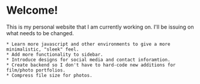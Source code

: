 # Welcome!

This is my personal website that I am currently working on. I'll be issuing on what needs to be changed.


	* Learn more javascript and other environments to give a more minimalistic, "sleek" feel.
	* Add more functionality to sidebar.
	* Introduce designs for social media and contact inforamtion.
	* Create backend so I don't have to hard-code new additions for film/photo portfolios.
	* Compress file size for photos.

